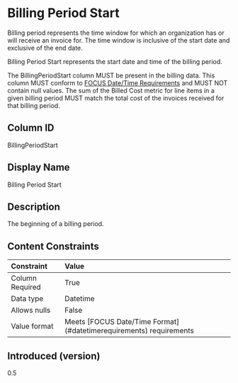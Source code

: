 # Billing Period Start

Billing period represents the time window for which an organization has or will receive an invoice for. The time window is inclusive of the start date and exclusive of the end date.

Billing Period Start represents the start date and time of the billing period.

The BillingPeriodStart column MUST be present in the billing data. This column MUST conform to [FOCUS Date/Time Requirements](#datetimerequirements) and MUST NOT contain null values. The sum of the Billed Cost metric for line items in a given billing period MUST match the total cost of the invoices received for that billing period.

## Column ID

BillingPeriodStart

## Display Name

Billing Period Start

## Description

The beginning of a billing period.

## Content Constraints

| Constraint      | Value                                                                |
|:----------------|:---------------------------------------------------------------------|
| Column Required | True                                                                 |
| Data type       | Datetime                                                             |
| Allows nulls    | False                                                                |
| Value format    | Meets [FOCUS Date/Time Format] (#datetimerequirements) requirements |

## Introduced (version)

0.5
